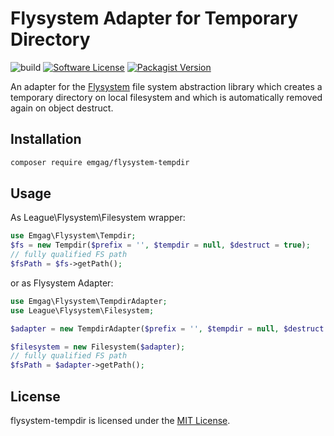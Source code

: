 # Flysystem Adapter for Temporary Directory

![build](https://github.com/emgag/flysystem-tempdir/workflows/build/badge.svg)
[![Software License](https://img.shields.io/badge/license-MIT-brightgreen.svg)](LICENSE)
[![Packagist Version](https://img.shields.io/packagist/v/emgag/flysystem-tempdir.svg)](https://packagist.org/packages/emgag/flysystem-tempdir)

An adapter for the [Flysystem](https://github.com/thephpleague/flysystem) file 
system abstraction library which creates a temporary directory on local filesystem
and which is automatically removed again on object destruct.

## Installation

```bash
composer require emgag/flysystem-tempdir
```

## Usage


As League\Flysystem\Filesystem wrapper:

```php
use Emgag\Flysystem\Tempdir;
$fs = new Tempdir($prefix = '', $tempdir = null, $destruct = true);
// fully qualified FS path
$fsPath = $fs->getPath();
```

or as Flysystem Adapter:

```php
use Emgag\Flysystem\TempdirAdapter;
use League\Flysystem\Filesystem;

$adapter = new TempdirAdapter($prefix = '', $tempdir = null, $destruct = true);

$filesystem = new Filesystem($adapter);
// fully qualified FS path
$fsPath = $adapter->getPath();

```

## License

flysystem-tempdir is licensed under the [MIT License](http://opensource.org/licenses/MIT).

